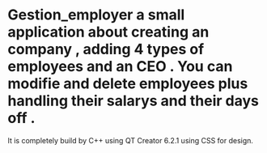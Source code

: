 # Gestion_employer a small application about creating an company , adding 4 types of employees and an CEO . You can modifie and delete employees plus handling their salarys and their days off .
It is completely build by C++ using QT Creator 6.2.1 using CSS for design.
